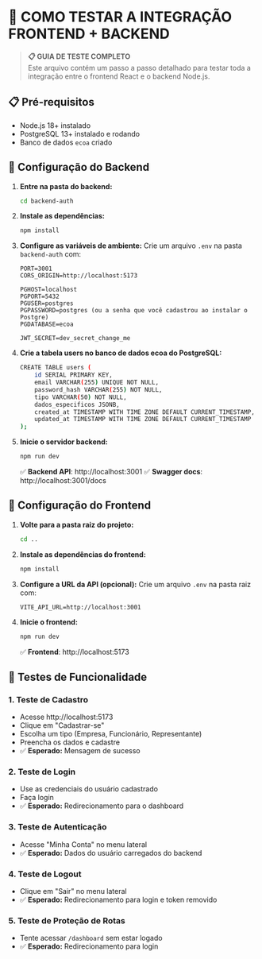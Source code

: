 # 🚀 COMO TESTAR A INTEGRAÇÃO FRONTEND + BACKEND

> **📋 GUIA DE TESTE COMPLETO**  
> Este arquivo contém um passo a passo detalhado para testar toda a integração entre o frontend React e o backend Node.js.

## 📋 Pré-requisitos
- Node.js 18+ instalado
- PostgreSQL 13+ instalado e rodando
- Banco de dados `ecoa` criado

## 🔧 Configuração do Backend

1. **Entre na pasta do backend:**
   ```bash
   cd backend-auth
   ```

2. **Instale as dependências:**
   ```bash
   npm install
   ```

3. **Configure as variáveis de ambiente:**
   Crie um arquivo `.env` na pasta `backend-auth` com:
   ```
   PORT=3001
   CORS_ORIGIN=http://localhost:5173
   
   PGHOST=localhost
   PGPORT=5432
   PGUSER=postgres
   PGPASSWORD=postgres (ou a senha que você cadastrou ao instalar o Postgre)
   PGDATABASE=ecoa
   
   JWT_SECRET=dev_secret_change_me
   ```

4. **Crie a tabela users no banco de dados ecoa do PostgreSQL:**
   ```bash
   CREATE TABLE users (
       id SERIAL PRIMARY KEY,
       email VARCHAR(255) UNIQUE NOT NULL,
       password_hash VARCHAR(255) NOT NULL,
       tipo VARCHAR(50) NOT NULL,
       dados_especificos JSONB,
       created_at TIMESTAMP WITH TIME ZONE DEFAULT CURRENT_TIMESTAMP,
       updated_at TIMESTAMP WITH TIME ZONE DEFAULT CURRENT_TIMESTAMP
   );
   ```

5. **Inicie o servidor backend:**
   ```bash
   npm run dev
   ```
   
   ✅ **Backend API**: http://localhost:3001
   ✅ **Swagger docs**: http://localhost:3001/docs

## 🎨 Configuração do Frontend

1. **Volte para a pasta raiz do projeto:**
   ```bash
   cd ..
   ```

2. **Instale as dependências do frontend:**
   ```bash
   npm install
   ```

3. **Configure a URL da API (opcional):**
   Crie um arquivo `.env` na pasta raiz com:
   ```
   VITE_API_URL=http://localhost:3001
   ```

4. **Inicie o frontend:**
   ```bash
   npm run dev
   ```
   
   ✅ **Frontend**: http://localhost:5173

## 🧪 Testes de Funcionalidade

### 1. **Teste de Cadastro**
- Acesse http://localhost:5173
- Clique em "Cadastrar-se"
- Escolha um tipo (Empresa, Funcionário, Representante)
- Preencha os dados e cadastre
- ✅ **Esperado:** Mensagem de sucesso

### 2. **Teste de Login**
- Use as credenciais do usuário cadastrado
- Faça login
- ✅ **Esperado:** Redirecionamento para o dashboard

### 3. **Teste de Autenticação**
- Acesse "Minha Conta" no menu lateral
- ✅ **Esperado:** Dados do usuário carregados do backend

### 4. **Teste de Logout**
- Clique em "Sair" no menu lateral
- ✅ **Esperado:** Redirecionamento para login e token removido

### 5. **Teste de Proteção de Rotas**
- Tente acessar `/dashboard` sem estar logado
- ✅ **Esperado:** Redirecionamento para login
